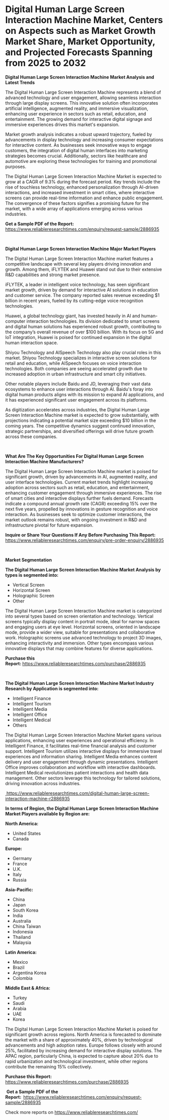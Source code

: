 <p><h1>Digital Human Large Screen Interaction Machine Market, Centers on Aspects such as Market Growth Market Share, Market Opportunity, and Projected Forecasts Spanning from 2025 to 2032</h1></p><p><strong>Digital Human Large Screen Interaction Machine Market Analysis and Latest Trends</strong></p>
<p><p>The Digital Human Large Screen Interaction Machine represents a blend of advanced technology and user engagement, allowing seamless interaction through large display screens. This innovative solution often incorporates artificial intelligence, augmented reality, and immersive visualization, enhancing user experience in sectors such as retail, education, and entertainment. The growing demand for interactive digital signage and immersive experiences drives this market's expansion.</p><p>Market growth analysis indicates a robust upward trajectory, fueled by advancements in display technology and increasing consumer expectations for interactive content. As businesses seek innovative ways to engage customers, the integration of digital human interfaces into marketing strategies becomes crucial. Additionally, sectors like healthcare and automotive are exploring these technologies for training and promotional purposes.</p><p>The Digital Human Large Screen Interaction Machine Market is expected to grow at a CAGR of 9.3% during the forecast period. Key trends include the rise of touchless technology, enhanced personalization through AI-driven interactions, and increased investment in smart cities, where interactive screens can provide real-time information and enhance public engagement. The convergence of these factors signifies a promising future for the market, with a wide array of applications emerging across various industries.</p></p>
<p><strong>Get a Sample PDF of the Report:&nbsp;</strong> <a href="https://www.reliableresearchtimes.com/enquiry/request-sample/2886935?utm_campaign=2989&utm_medium=2&utm_source=Github&utm_content=ia&utm_term=13032025&utm_id=digital-human-large-screen-interaction-machine">https://www.reliableresearchtimes.com/enquiry/request-sample/2886935</a></p>
<p>&nbsp;</p>
<p><strong>Digital Human Large Screen Interaction Machine Major Market Players</strong></p>
<p><p>The Digital Human Large Screen Interaction Machine market features a competitive landscape with several key players driving innovation and growth. Among them, iFLYTEK and Huawei stand out due to their extensive R&D capabilities and strong market presence.</p><p>iFLYTEK, a leader in intelligent voice technology, has seen significant market growth, driven by demand for interactive AI solutions in education and customer service. The company reported sales revenue exceeding $1 billion in recent years, fueled by its cutting-edge voice recognition technologies.</p><p>Huawei, a global technology giant, has invested heavily in AI and human-computer interaction technologies. Its division dedicated to smart screens and digital human solutions has experienced robust growth, contributing to the company’s overall revenue of over $100 billion. With its focus on 5G and IoT integration, Huawei is poised for continued expansion in the digital human interaction space.</p><p>Shiyou Technology and AISpeech Technology also play crucial roles in this market. Shiyou Technology specializes in interactive screen solutions for retail and education, while AISpeech focuses on voice interaction technologies. Both companies are seeing accelerated growth due to increased adoption in urban infrastructure and smart city initiatives.</p><p>Other notable players include Baidu and JD, leveraging their vast data ecosystems to enhance user interactions through AI. Baidu's foray into digital human products aligns with its mission to expand AI applications, and it has experienced significant user engagement across its platforms.</p><p>As digitization accelerates across industries, the Digital Human Large Screen Interaction Machine market is expected to grow substantially, with projections indicating a potential market size exceeding $10 billion in the coming years. The competitive dynamics suggest continued innovation, strategic partnerships, and diversified offerings will drive future growth across these companies.</p></p>
<p>&nbsp;</p>
<p><strong>What Are The Key Opportunities For Digital Human Large Screen Interaction Machine Manufacturers?</strong></p>
<p><p>The Digital Human Large Screen Interaction Machine market is poised for significant growth, driven by advancements in AI, augmented reality, and user interface technologies. Current market trends highlight increasing adoption across sectors such as retail, education, and entertainment, enhancing customer engagement through immersive experiences. The rise of smart cities and interactive displays further fuels demand. Forecasts indicate a compound annual growth rate (CAGR) exceeding 15% over the next five years, propelled by innovations in gesture recognition and voice interaction. As businesses seek to optimize customer interactions, the market outlook remains robust, with ongoing investment in R&D and infrastructure pivotal for future expansion.</p></p>
<p><strong>Inquire or Share Your Questions If Any Before Purchasing This Report:</strong> <a href="https://www.reliableresearchtimes.com/enquiry/pre-order-enquiry/2886935?utm_campaign=2989&utm_medium=2&utm_source=Github&utm_content=ia&utm_term=13032025&utm_id=digital-human-large-screen-interaction-machine">https://www.reliableresearchtimes.com/enquiry/pre-order-enquiry/2886935</a></p>
<p>&nbsp;</p>
<p><strong>Market Segmentation</strong></p>
<p><strong>The Digital Human Large Screen Interaction Machine Market Analysis by types is segmented into:</strong></p>
<p><ul><li> Vertical Screen</li><li>Horizontal Screen</li><li>Holographic Screen</li><li>Other </li></ul></p>
<p><p>The Digital Human Large Screen Interaction Machine market is categorized into several types based on screen orientation and technology. Vertical screens typically display content in portrait mode, ideal for narrow spaces and engaging users at eye level. Horizontal screens, oriented in landscape mode, provide a wider view, suitable for presentations and collaborative work. Holographic screens use advanced technology to project 3D images, enhancing interactivity and immersion. Other types encompass various innovative displays that may combine features for diverse applications.</p></p>
<p><strong>Purchase this Report:&nbsp;</strong><a href="https://www.reliableresearchtimes.com/purchase/2886935?utm_campaign=2989&utm_medium=2&utm_source=Github&utm_content=ia&utm_term=13032025&utm_id=digital-human-large-screen-interaction-machine">https://www.reliableresearchtimes.com/purchase/2886935</a></p>
<p>&nbsp;</p>
<p><strong>The Digital Human Large Screen Interaction Machine Market Industry Research by Application is segmented into:</strong></p>
<p><ul><li> Intelligent Finance</li><li>Intelligent Tourism</li><li>Intelligent Media</li><li>Intelligent Office</li><li>Intelligent Medical</li><li>Others </li></ul></p>
<p><p>The Digital Human Large Screen Interaction Machine Market spans various applications, enhancing user experiences and operational efficiency. In Intelligent Finance, it facilitates real-time financial analysis and customer support. Intelligent Tourism utilizes interactive displays for immersive travel experiences and information sharing. Intelligent Media enhances content delivery and user engagement through dynamic presentations. Intelligent Office improves collaboration and workflow with interactive dashboards. Intelligent Medical revolutionizes patient interactions and health data management. Other sectors leverage this technology for tailored solutions, driving innovation across industries.</p></p>
<p><a href="https://www.reliableresearchtimes.com/digital-human-large-screen-interaction-machine-r2886935?utm_campaign=2989&utm_medium=2&utm_source=Github&utm_content=ia&utm_term=13032025&utm_id=digital-human-large-screen-interaction-machine">&nbsp;https://www.reliableresearchtimes.com/digital-human-large-screen-interaction-machine-r2886935</a></p>
<p><strong>In terms of Region, the Digital Human Large Screen Interaction Machine Market Players available by Region are:</strong></p>
<p>
    <p> <strong> North America: </strong>
        <ul>
            <li>United States</li>
            <li>Canada</li>
        </ul>
        </p> 
    <p> <strong> Europe: </strong>
        <ul>
            <li>Germany</li>
            <li>France</li>
            <li>U.K.</li>
            <li>Italy</li>
            <li>Russia</li>
        </ul>
        </p> 
    <p> <strong> Asia-Pacific: </strong>
        <ul>
            <li>China</li>
            <li>Japan</li>
            <li>South Korea</li>
            <li>India</li>
            <li>Australia</li>
            <li>China Taiwan</li>
            <li>Indonesia</li>
            <li>Thailand</li>
            <li>Malaysia</li>
        </ul>
        </p> 
    <p> <strong> Latin America: </strong>
        <ul>
            <li>Mexico</li>
            <li>Brazil</li>
            <li>Argentina Korea</li>
            <li>Colombia</li>
        </ul>
        </p> 
    <p> <strong> Middle East & Africa: </strong>
        <ul>
            <li>Turkey</li>
            <li>Saudi</li>
            <li>Arabia</li>
            <li>UAE</li>
            <li>Korea</li>
        </ul>
    </p>
    </p>
<p><p>The Digital Human Large Screen Interaction Machine Market is poised for significant growth across regions. North America is forecasted to dominate the market with a share of approximately 40%, driven by technological advancements and high adoption rates. Europe follows closely with around 25%, facilitated by increasing demand for interactive display solutions. The APAC region, particularly China, is expected to capture about 20% due to rapid urbanization and technological investment, while other regions contribute the remaining 15% collectively.</p></p>
<p><strong>Purchase this Report: </strong><a href="https://www.reliableresearchtimes.com/purchase/2886935?utm_campaign=2989&utm_medium=2&utm_source=Github&utm_content=ia&utm_term=13032025&utm_id=digital-human-large-screen-interaction-machine">https://www.reliableresearchtimes.com/purchase/2886935</a></p>
<p>&nbsp;<strong>Get a Sample PDF of the Report:&nbsp;&nbsp;</strong><a href="https://www.reliableresearchtimes.com/enquiry/request-sample/2886935?utm_campaign=2989&utm_medium=2&utm_source=Github&utm_content=ia&utm_term=13032025&utm_id=digital-human-large-screen-interaction-machine">https://www.reliableresearchtimes.com/enquiry/request-sample/2886935</a></p>
<p><strong></strong></p>
<p>Check more reports on <a href="https://www.reliableresearchtimes.com/?utm_campaign=2989&utm_medium=2&utm_source=Github&utm_content=ia&utm_term=13032025&utm_id=digital-human-large-screen-interaction-machine">https://www.reliableresearchtimes.com/</a></p>